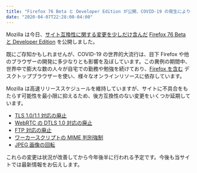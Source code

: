 ```yaml
---
title: "Firefox 76 Beta と Developer Edition が公開、COVID-19 の発生により一部の変更は延期に"
date: "2020-04-07T22:28:00-04:00"
---
```

Mozilla は今日、[サイト互換性に関する変更を少しだけ含んだ](https://www.fxsitecompat.dev/ja/versions/76/) [Firefox 76 Beta と Developer Edition](https://www.mozilla.org/firefox/channel/desktop/) を公開しました。

既にご存知かもしれませんが、COVID-19 の世界的大流行は、目下 Firefox や他のブラウザーの開発に多少なりとも影響を及ぼしています。この異例の期間中、世界中で膨大な数の人々が自宅での勤務や勉強を続けており、[Firefox を含む](https://blog.mozilla.org/data/2020/03/30/opening-data-to-understand-social-distancing/) デスクトップブラウザーを使い、様々なオンラインリソースに依存しています。

Mozilla は高速リリーススケジュールを維持していますが、サイトに不具合をもたらす可能性を最小限に抑えるため、後方互換性のない変更をいくつか延期しています。

* [TLS 1.0/1.1 対応の廃止](https://www.fxsitecompat.dev/ja/docs/2020/tls-1-0-1-1-support-has-been-removed/)
* [WebRTC の DTLS 1.0 対応の廃止](https://www.fxsitecompat.dev/ja/docs/2020/dtls-1-0-support-in-webrtc-has-been-removed/)
* [FTP 対応の廃止](https://www.fxsitecompat.dev/ja/docs/2020/ftp-support-will-be-removed/)
* [ワーカースクリプトの MIME 判別強制](https://www.fxsitecompat.dev/ja/docs/2020/worker-scripts-with-wrong-mime-type-will-be-blocked-from-loading-with-worker-or-sharedworker/)
* [JPEG 画像の回転](https://www.fxsitecompat.dev/ja/docs/2020/jpeg-images-are-now-rotated-by-default-according-to-exif-data/)

これらの変更は状況が改善してから今年後半に行われる予定です。今後も当サイトでは最新情報をお伝えします。
